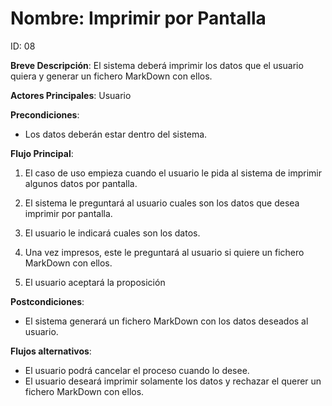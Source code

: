 # Nombre: Imprimir por Pantalla

ID: 08

**Breve Descripción**: El sistema deberá imprimir los datos que el usuario quiera y generar un fichero MarkDown con ellos.

**Actores Principales**: Usuario

**Precondiciones**:

   * Los datos deberán estar dentro del sistema.

**Flujo Principal**:

   1. El caso de uso empieza cuando el usuario le pida al sistema de imprimir algunos datos por pantalla.

   2. El sistema le preguntará al usuario cuales son los datos que desea imprimir por pantalla.

   3. El usuario le indicará cuales son los datos.

   4. Una vez impresos, este le preguntará al usuario si quiere un fichero MarkDown con ellos.

   5. El usuario aceptará la proposición

**Postcondiciones**:

   * El sistema generará un fichero MarkDown con los datos deseados al usuario.

**Flujos alternativos**:

   * El usuario podrá cancelar el proceso cuando lo desee.
   * El usuario deseará imprimir solamente los datos y rechazar el querer un fichero MarkDown con ellos.
